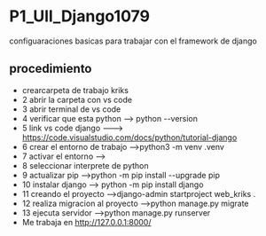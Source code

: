 # P1_Ull_Django1079
configuaraciones basicas para trabajar con el framework de django
## procedimiento
- crearcarpeta de trabajo kriks
- 2 abrir  la carpeta con vs code
- 3 abrir terminal de vs code
- 4 verificar que esta python --> python --version
- 5 link vs code django ---> https://code.visualstudio.com/docs/python/tutorial-django
- 6 crear el entorno de trabajo -->python3 -m venv .venv
- 7 activar el entorno -->
- 8 seleccionar interprete de python
- 9 actualizar  pip -->python -m pip install --upgrade pip
- 10 instalar django --> python -m  pip install django
- 11 creando el proyecto -->django-admin startproject web_kriks .
- 12 realiza migracion al proyecto -->python manage.py migrate
- 13 ejecuta servidor -->python manage.py runserver
- Me trabaja en http://127.0.0.1:8000/
